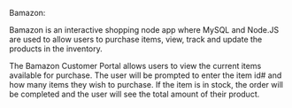 Bamazon:


Bamazon is an interactive shopping node app where MySQL and Node.JS are used to allow users to purchase items, view, track and update the products in the inventory.


The Bamazon Customer Portal allows users to view the current items available for purchase. The user will be prompted to enter the item id# and how many items they wish to purchase. If the item is in stock, the order will be completed and the user will see the total amount of their product. 


